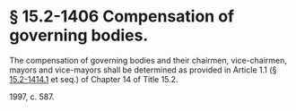 # § 15.2-1406 Compensation of governing bodies.

<p>The compensation of governing bodies and their chairmen, vice-chairmen, mayors and vice-mayors shall be determined as provided in Article 1.1 (§ <a href='http://law.lis.virginia.gov/vacode/15.2-1414.1/'>15.2-1414.1</a> et seq.) of Chapter 14 of Title 15.2.</p><p>1997, c. 587.</p>